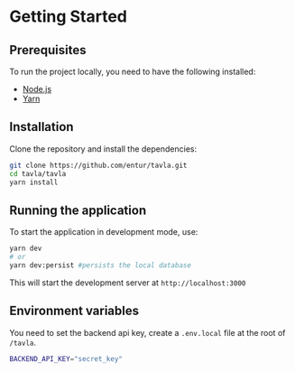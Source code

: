 # Getting Started

## Prerequisites

To run the project locally, you need to have the following installed:

-   [Node.js](https://nodejs.org/)
-   [Yarn](https://yarnpkg.com/)

## Installation

Clone the repository and install the dependencies:

```bash
git clone https://github.com/entur/tavla.git
cd tavla/tavla
yarn install
```

## Running the application

To start the application in development mode, use:

```bash
yarn dev
# or
yarn dev:persist #persists the local database
```

This will start the development server at `http://localhost:3000`

## Environment variables

You need to set the backend api key, create a `.env.local` file at the root of `/tavla`.

```sh
BACKEND_API_KEY="secret_key"
```
